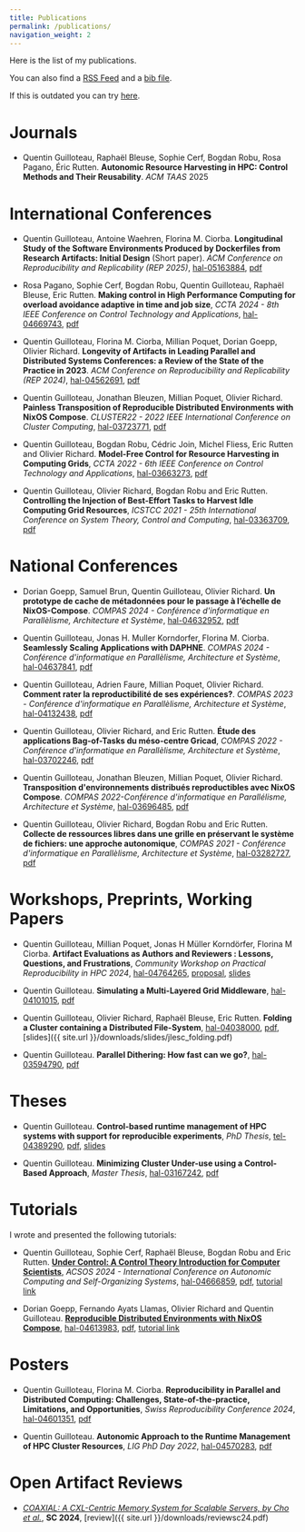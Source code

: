```yaml
---
title: Publications
permalink: /publications/
navigation_weight: 2
---
```


Here is the list of my publications.

You can also find a [RSS Feed](https://api.archives-ouvertes.fr/search/?wt=rss&q=authIdHal_s%3A%28quentin-guilloteau%29) and a [bib file](https://api.archives-ouvertes.fr/search/?wt=bibtex&q=authIdHal_s%3A%28quentin-guilloteau%29).

If this is outdated you can try [here](https://cv.archives-ouvertes.fr/quentin-guilloteau).

# Journals

- Quentin Guilloteau, Raphaël Bleuse, Sophie Cerf, Bogdan Robu, Rosa Pagano, Éric Rutten. **Autonomic Resource Harvesting in HPC: Control Methods and Their Reusability**. *ACM TAAS* 2025


# International Conferences

- Quentin Guilloteau, Antoine Waehren, Florina M. Ciorba. **Longitudinal Study of the Software Environments Produced by Dockerfiles from Research Artifacts: Initial Design** (Short paper). *ACM Conference on Reproducibility and Replicability (REP 2025)*, [hal-05163884](https://hal.science/hal-05163884), [pdf](https://hal.science/hal-05163884/document)

- Rosa Pagano, Sophie Cerf, Bogdan Robu, Quentin Guilloteau, Raphaël Bleuse, Eric Rutten. **Making control in High Performance Computing for overload avoidance
adaptive in time and job size**, *CCTA 2024 - 8th IEEE Conference on Control Technology and Applications*, [hal-04669743](https://hal.science/hal-04669743), [pdf](https://hal.science/hal-04669743/document)

- Quentin Guilloteau, Florina M. Ciorba, Millian Poquet, Dorian Goepp, Olivier Richard. **Longevity of Artifacts in Leading Parallel and Distributed Systems Conferences: a Review of the State of the Practice in 2023**. *ACM Conference on Reproducibility and Replicability (REP 2024)*, [hal-04562691](https://hal.science/hal-04562691), [pdf](https://hal.science/hal-04562691/file/rep24_longevity_artifacts.pdf)

- Quentin Guilloteau, Jonathan Bleuzen, Millian Poquet, Olivier Richard. **Painless Transposition of Reproducible Distributed Environments with NixOS Compose**. *CLUSTER22 - 2022 IEEE International Conference on Cluster Computing*, [hal-03723771](https://hal.archives-ouvertes.fr/hal-03723771), [pdf](https://hal.archives-ouvertes.fr/hal-03723771/document)

- Quentin Guilloteau, Bogdan Robu, Cédric Join, Michel Fliess, Eric Rutten and Olivier Richard. **Model-Free Control for Resource Harvesting in Computing Grids**, *CCTA 2022 - 6th IEEE Conference on Control Technology and Applications*, [hal-03663273](https://hal.archives-ouvertes.fr/hal-03663273), [pdf](https://hal.archives-ouvertes.fr/hal-03663273)

- Quentin Guilloteau, Olivier Richard, Bogdan Robu and Eric Rutten. **Controlling the Injection of Best-Effort Tasks to Harvest Idle Computing Grid Resources**, *ICSTCC 2021 - 25th International Conference on System Theory, Control and Computing*, [hal-03363709](https://hal.inria.fr/hal-03363709/), [pdf](https://hal.inria.fr/hal-03363709/file/ICSTCC_2021.pdf)

# National Conferences

- Dorian Goepp, Samuel Brun, Quentin Guilloteau, Olivier Richard. **Un prototype de cache de métadonnées pour le passage à l’échelle de NixOS-Compose**. *COMPAS 2024 - Conférence d'informatique en Parallèlisme, Architecture et Système*, [hal-04632952](https://hal.science/hal-04632952), [pdf](https://hal.science/hal-04632952v1/file/main.pdf)

- Quentin Guilloteau, Jonas H. Muller Korndorfer, Florina M. Ciorba. **Seamlessly Scaling Applications with DAPHNE**. *COMPAS 2024 - Conférence d'informatique en Parallèlisme, Architecture et Système*, [hal-04637841](https://hal.science/hal-04637841), [pdf](https://hal.science/hal-04637841/document)

- Quentin Guilloteau, Adrien Faure, Millian Poquet, Olivier Richard. **Comment rater la reproductibilité de ses expériences?**. *COMPAS 2023 - Conférence d'informatique en Parallèlisme, Architecture et Système*, [hal-04132438](https://hal.science/hal-04132438), [pdf](https://hal.science/hal-04132438v1/file/rater_repro.pdf)

- Quentin Guilloteau, Olivier Richard, and Eric Rutten. **Étude des applications Bag-of-Tasks du méso-centre Gricad**, *COMPAS 2022 - Conférence d'informatique en Parallèlisme, Architecture et Système*, [hal-03702246](https://hal.archives-ouvertes.fr/hal-03702246), [pdf](https://hal.archives-ouvertes.fr/hal-03702246/document)

- Quentin Guilloteau, Jonathan Bleuzen, Millian Poquet, Olivier Richard. **Transposition d'environnements distribués reproductibles avec NixOS Compose**. *COMPAS 2022-Conférence d'informatique en Parallélisme, Architecture et Système*, [hal-03696485](https://hal.archives-ouvertes.fr/hal-03696485), [pdf](https://hal.archives-ouvertes.fr/hal-03696485/document)

- Quentin Guilloteau, Olivier Richard, Bogdan Robu and Eric Rutten. **Collecte de ressources libres dans une grille en préservant le système de fichiers: une approche autonomique**, *COMPAS 2021 - Conférence d'informatique en Parallèlisme, Architecture et Système*, [hal-03282727](https://hal.inria.fr/hal-03282727/), [pdf](https://hal.inria.fr/hal-03282727/file/COMPAS21_Guilloteau_collecte_ressources_libres_approche_autonomique.pdf)

# Workshops, Preprints, Working Papers

- Quentin Guilloteau, Millian Poquet, Jonas H Müller Korndörfer, Florina M Ciorba. **Artifact Evaluations as Authors and Reviewers : Lessons, Questions, and Frustrations**, *Community Workshop on Practical Reproducibility in HPC 2024*, [hal-04764265](https://hal.science/hal-04764265/), [proposal](https://hal.science/hal-04764265/file/proposal.pdf), [slides](https://hal.science/hal-04764265/file/slides_guilloteau_ae_authors_reviewers_lessons_questions_frustrations.pdf)

- Quentin Guilloteau. **Simulating a Multi-Layered Grid Middleware**, [hal-04101015](https://hal.science/hal-04101015), [pdf](https://hal.science/hal-04101015v1/file/batcigri.pdf)

- Quentin Guilloteau, Olivier Richard, Raphaël Bleuse, Eric Rutten. **Folding a Cluster containing a Distributed File-System**, [hal-04038000](https://hal.science/hal-04038000), [pdf](https://hal.science/hal-04038000v1/file/main.pdf), [slides]({{ site.url }}/downloads/slides/jlesc_folding.pdf)

- Quentin Guilloteau. **Parallel Dithering: How fast can we go?**, [hal-03594790](https://hal.science/hal-03594790/), [pdf](https://hal.science/hal-03594790/document)

# Theses

- Quentin Guilloteau. **Control-based runtime management of HPC systems with support for reproducible experiments**, *PhD Thesis*, [tel-04389290](https://hal.science/tel-04389290), [pdf](https://hal.science/tel-04389290v1/file/manuscript_quentin_guilloteau.pdf), [slides](https://hal.science/tel-04389290v1/file/slides_quentin_guilloteau.pdf)

- Quentin Guilloteau. **Minimizing Cluster Under-use using a Control-Based Approach**, *Master Thesis*, [hal-03167242](https://hal.archives-ouvertes.fr/hal-03167242/), [pdf](https://hal.archives-ouvertes.fr/hal-03167242/file/M2_report_Quentin_Guilloteau.pdf)

# Tutorials

I wrote and presented the following tutorials:

- Quentin Guilloteau, Sophie Cerf, Raphaël Bleuse, Bogdan Robu and Eric Rutten. [**Under Control: A Control Theory Introduction for Computer Scientists**](https://control-for-computing.gitlabpages.inria.fr/tutorial/intro.html), *ACSOS 2024 - International Conference on Autonomic Computing and Self-Organizing Systems*, [hal-04666859](https://hal.science/hal-04666859), [pdf](https://hal.science/hal-04666859/document), [tutorial link](https://control-for-computing.gitlabpages.inria.fr/tutorial/intro.html)

- Dorian Goepp, Fernando Ayats Llamas, Olivier Richard and Quentin Guilloteau. [**Reproducible Distributed Environments with NixOS Compose**](https://nixos-compose.gitlabpages.inria.fr/tuto-nxc/), [hal-04613983](https://hal.science/hal-04613983), [pdf](https://hal.science/hal-04613983/document), [tutorial link](https://nixos-compose.gitlabpages.inria.fr/tuto-nxc/)

# Posters

- Quentin Guilloteau, Florina M. Ciorba. **Reproducibility in Parallel and Distributed Computing: Challenges, State-of-the-practice, Limitations, and Opportunities**, *Swiss Reproducibility Conference 2024*, [hal-04601351](https://hal.science/hal-04601351), [pdf](https://hal.science/hal-04601351/document)

- Quentin Guilloteau. **Autonomic Approach to the Runtime Management of HPC Cluster Resources**, *LIG PhD Day 2022*, [hal-04570283](https://hal.science/hal-04570283), [pdf](https://hal.science/hal-04570283/file/poster.pdf)

# Open Artifact Reviews

- [*COAXIAL: A CXL-Centric Memory System for Scalable Servers, by Cho et al.*](https://doi.org/10.1109/SC41406.2024.00101), **SC 2024**, [review]({{ site.url }}/downloads/reviewsc24.pdf)
